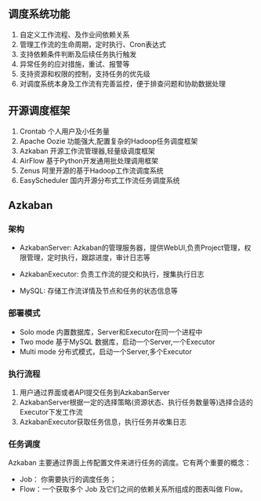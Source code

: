 ## 调度系统功能

1. 自定义工作流程、及作业间依赖关系
2. 管理工作流的生命周期，定时执行、Cron表达式
3. 支持依赖条件判断及后续任务执行触发
4. 异常任务的应对措施，重试、报警等
5. 支持资源和权限的控制，支持任务的优先级
6. 对调度系统本身及工作流有完善监控，便于排查问题和协助数据处理

## 开源调度框架

1. Crontab 个人用户及小任务量
2. Apache Oozie 功能强大,配置复杂的Hadoop任务调度框架
3. Azkaban 开源工作流管理器,轻量级调度框架
4. AirFlow 基于Python开发通用批处理调用框架
5. Zenus 阿里开源的基于Hadoop工作流调度系统
6. EasyScheduler 国内开源分布式工作流任务调度系统

## Azkaban

### 架构
- AzkabanServer: Azkaban的管理服务器，提供WebUI,负责Project管理，权限管理，定时执行，跟踪进度，审计日志等

- AzkabanExecutor: 负责工作流的提交和执行，搜集执行日志

- MySQL: 存储工作流详情及节点和任务的状态信息等

### 部署模式
- Solo mode 内置数据库，Server和Executor在同一个进程中
- Two mode 基于MySQL 数据库，启动一个Server,一个Executor
- Multi mode 分布式模式，启动一个Server,多个Executor

### 执行流程
1. 用户通过界面或者API提交任务到AzkabanServer
2. AzkabanServer根据一定的选择策略(资源状态、执行任务数量等)选择合适的Executor下发工作流
3. AzkabanExecutor获取任务信息，执行任务并收集日志


### 任务调度
Azkaban 主要通过界面上传配置文件来进行任务的调度。它有两个重要的概念：

- Job： 你需要执行的调度任务；
- Flow：一个获取多个 Job 及它们之间的依赖关系所组成的图表叫做 Flow。

